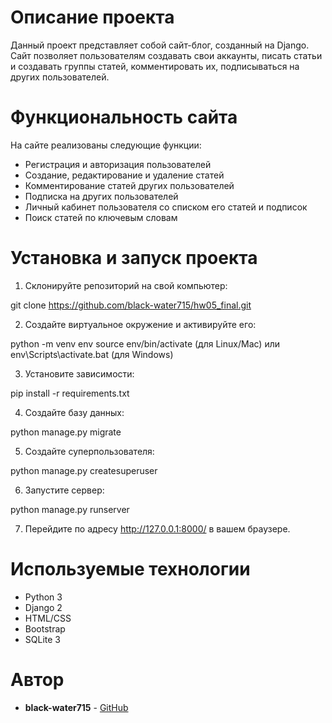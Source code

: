 # Описание проекта

Данный проект представляет собой сайт-блог, созданный на Django. Сайт позволяет пользователям создавать свои аккаунты, писать статьи и создавать группы статей, комментировать их, подписываться на других пользователей.

# Функциональность сайта

На сайте реализованы следующие функции:

* Регистрация и авторизация пользователей
* Создание, редактирование и удаление статей
* Комментирование статей других пользователей
* Подписка на других пользователей
* Личный кабинет пользователя со списком его статей и подписок
* Поиск статей по ключевым словам

# Установка и запуск проекта

1. Склонируйте репозиторий на свой компьютер:


git clone https://github.com/black-water715/hw05_final.git


2. Создайте виртуальное окружение и активируйте его:


python -m venv env
source env/bin/activate (для Linux/Mac) или env\Scripts\activate.bat (для Windows)


3. Установите зависимости:


pip install -r requirements.txt


4. Создайте базу данных:


python manage.py migrate


5. Создайте суперпользователя:


python manage.py createsuperuser


6. Запустите сервер:


python manage.py runserver


7. Перейдите по адресу http://127.0.0.1:8000/ в вашем браузере.

# Используемые технологии

* Python 3
* Django 2
* HTML/CSS
* Bootstrap
* SQLite 3

# Автор

* **black-water715** - [GitHub](https://github.com/black-water715)
